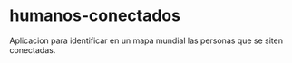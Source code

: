 # humanos-conectados

Aplicacion para identificar en un mapa mundial las personas que se siten conectadas.